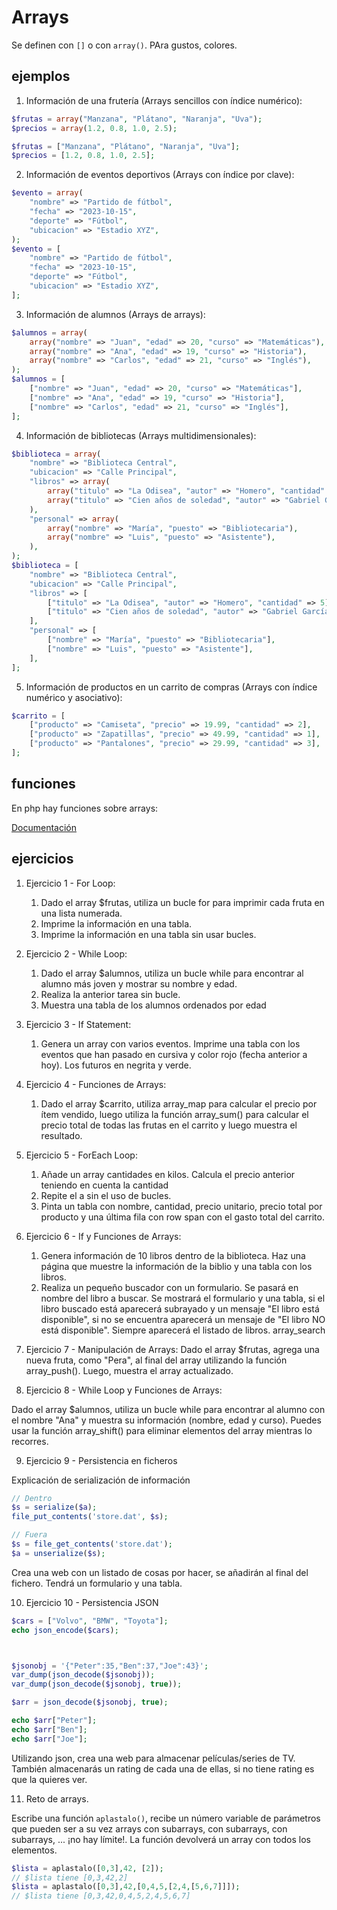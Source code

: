 # Arrays

Se definen con ```[]``` o con ```array()```. PAra gustos, colores.

## ejemplos

1. Información de una frutería (Arrays sencillos con índice numérico):

```php
$frutas = array("Manzana", "Plátano", "Naranja", "Uva");
$precios = array(1.2, 0.8, 1.0, 2.5);

$frutas = ["Manzana", "Plátano", "Naranja", "Uva"];
$precios = [1.2, 0.8, 1.0, 2.5];
```



2. Información de eventos deportivos (Arrays con índice por clave):

```php
$evento = array(
    "nombre" => "Partido de fútbol",
    "fecha" => "2023-10-15",
    "deporte" => "Fútbol",
    "ubicacion" => "Estadio XYZ",
);
$evento = [
    "nombre" => "Partido de fútbol",
    "fecha" => "2023-10-15",
    "deporte" => "Fútbol",
    "ubicacion" => "Estadio XYZ",
];
```

3. Información de alumnos (Arrays de arrays):

```php
$alumnos = array(
    array("nombre" => "Juan", "edad" => 20, "curso" => "Matemáticas"),
    array("nombre" => "Ana", "edad" => 19, "curso" => "Historia"),
    array("nombre" => "Carlos", "edad" => 21, "curso" => "Inglés"),
);
$alumnos = [
    ["nombre" => "Juan", "edad" => 20, "curso" => "Matemáticas"],
    ["nombre" => "Ana", "edad" => 19, "curso" => "Historia"],
    ["nombre" => "Carlos", "edad" => 21, "curso" => "Inglés"],
];
```

4. Información de bibliotecas (Arrays multidimensionales):

```php
$biblioteca = array(
    "nombre" => "Biblioteca Central",
    "ubicacion" => "Calle Principal",
    "libros" => array(
        array("titulo" => "La Odisea", "autor" => "Homero", "cantidad" => 5),
        array("titulo" => "Cien años de soledad", "autor" => "Gabriel García Márquez", "cantidad" => 8),
    ),
    "personal" => array(
        array("nombre" => "María", "puesto" => "Bibliotecaria"),
        array("nombre" => "Luis", "puesto" => "Asistente"),
    ),
);
$biblioteca = [
    "nombre" => "Biblioteca Central",
    "ubicacion" => "Calle Principal",
    "libros" => [
        ["titulo" => "La Odisea", "autor" => "Homero", "cantidad" => 5],
        ["titulo" => "Cien años de soledad", "autor" => "Gabriel García Márquez", "cantidad" => 8],
    ],
    "personal" => [
        ["nombre" => "María", "puesto" => "Bibliotecaria"],
        ["nombre" => "Luis", "puesto" => "Asistente"],
    ],
];
```

5. Información de productos en un carrito de compras (Arrays con índice numérico y asociativo):

```php
$carrito = [
    ["producto" => "Camiseta", "precio" => 19.99, "cantidad" => 2],
    ["producto" => "Zapatillas", "precio" => 49.99, "cantidad" => 1],
    ["producto" => "Pantalones", "precio" => 29.99, "cantidad" => 3],
];
```

## funciones

En php hay funciones sobre arrays:

[Documentación](https://www.php.net/manual/es/ref.array.php)

## ejercicios

1. Ejercicio 1 - For Loop:

    1. Dado el array $frutas, utiliza un bucle for para imprimir cada fruta en una lista numerada.
    2. Imprime la información en una tabla.
    3. Imprime la información en una tabla sin usar bucles.

2. Ejercicio 2 - While Loop:

    1. Dado el array $alumnos, utiliza un bucle while para encontrar al alumno más joven y mostrar su nombre y edad.
    2. Realiza la anterior tarea sin bucle.
    3. Muestra una tabla de los alumnos ordenados por edad

3. Ejercicio 3 - If Statement:

    1. Genera un array con varios eventos. Imprime una tabla con los eventos que han pasado en cursiva y color rojo (fecha anterior a hoy). Los futuros en negrita y verde.

4. Ejercicio 4 - Funciones de Arrays:
    1. Dado el array $carrito, utiliza array_map para calcular el precio por ítem vendido, luego utiliza la función array_sum() para calcular el precio total de todas las frutas en el carrito y luego muestra el resultado.

5. Ejercicio 5 - ForEach Loop:
    1. Añade un array cantidades en kilos. Calcula el precio anterior teniendo en cuenta la cantidad
    2. Repite el a sin el uso de bucles.
    3. Pinta un tabla con nombre, cantidad, precio unitario, precio total por producto y una última fila con row span con el gasto total del carrito.

6. Ejercicio 6 - If y Funciones de Arrays:
    1. Genera información de 10 libros dentro de la biblioteca. Haz una página que muestre la información de la biblio y una tabla con los libros.
    2. Realiza un pequeño buscador con un formulario. Se pasará en nombre del libro a buscar. Se mostrará el formulario y una tabla, si el libro buscado está aparecerá subrayado y un mensaje "El libro está disponible", si no se encuentra aparecerá un mensaje de "El libro NO está disponible". Siempre aparecerá el listado de libros. array_search

7. Ejercicio 7 - Manipulación de Arrays:
Dado el array $frutas, agrega una nueva fruta, como "Pera", al final del array utilizando la función array_push(). Luego, muestra el array actualizado.

8. Ejercicio 8 - While Loop y Funciones de Arrays:

Dado el array $alumnos, utiliza un bucle while para encontrar al alumno con el nombre "Ana" y muestra su información (nombre, edad y curso). Puedes usar la función array_shift() para eliminar elementos del array mientras lo recorres.

9. Ejercicio 9 - Persistencia en ficheros

Explicación de serialización de información
```php
// Dentro
$s = serialize($a);
file_put_contents('store.dat', $s);  

// Fuera
$s = file_get_contents('store.dat');
$a = unserialize($s);
```
Crea una web con un listado de cosas por hacer, se añadirán al final del fichero. Tendrá un formulario y una tabla.

10. Ejercicio 10 - Persistencia JSON

```php
$cars = ["Volvo", "BMW", "Toyota"];
echo json_encode($cars);



$jsonobj = '{"Peter":35,"Ben":37,"Joe":43}';
var_dump(json_decode($jsonobj));
var_dump(json_decode($jsonobj, true));

$arr = json_decode($jsonobj, true);

echo $arr["Peter"];
echo $arr["Ben"];
echo $arr["Joe"];
```
Utilizando json, crea una web para almacenar películas/series de TV. También almacenarás un rating de cada una de ellas, si no tiene rating es que la quieres ver.


11. Reto de arrays.

Escribe una función ```aplastalo()```, recibe un número variable de parámetros que pueden ser a su vez arrays con subarrays, con subarrays, con subarrays, ... ¡no hay límite!. La función devolverá un array con todos los elementos.

```php
$lista = aplastalo([0,3],42, [2]);
// $lista tiene [0,3,42,2]
$lista = aplastalo([0,3],42,[0,4,5,[2,4,[5,6,7]]]);
// $lista tiene [0,3,42,0,4,5,2,4,5,6,7]

```